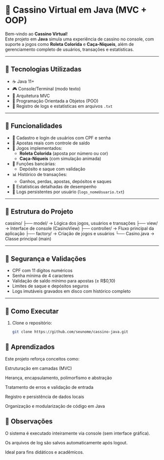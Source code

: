 # 🎰 Cassino Virtual em Java (MVC + OOP)

Bem-vindo ao **Cassino Virtual**!  
Este projeto em **Java** simula uma experiência de cassino no console, com suporte a jogos como **Roleta Colorida** e **Caça-Níqueis**, além de gerenciamento completo de usuários, transações e estatísticas.

---

## 🧩 Tecnologias Utilizadas

- ☕ Java 11+
- 🎮 Console/Terminal (modo texto)
- 📁 Arquitetura MVC
- 🧠 Programação Orientada a Objetos (POO)
- 💾 Registro de logs e estatísticas em arquivos `.txt`

---

## 🎯 Funcionalidades

- 👤 Cadastro e login de usuários com CPF e senha
- 💸 Apostas reais com controle de saldo
- 🎰 Jogos implementados:
  - **Roleta Colorida** (aposta por número ou cor)
  - **Caça-Níqueis** (com simulação animada)
- 🏦 Funções bancárias:
  - Depósito e saque com validação
- 📊 Histórico de transações:
  - Ganhos, perdas, apostas, depósitos e saques
- 📝 Estatísticas detalhadas de desempenho
- 📂 Logs persistentes por usuário (`logs_nomeUsuario.txt`)

---

## 📁 Estrutura do Projeto

cassino/
├── model/ → Lógica dos jogos, usuários e transações
├── view/ → Interface de console (CasinoView)
├── controller/ → Fluxo principal da aplicação
├── factory/ → Criação de jogos e usuários
└── Casino.java → Classe principal (main)


---

## 🔐 Segurança e Validações

- CPF com 11 dígitos numéricos
- Senha mínima de 4 caracteres
- Validação de saldo mínimo para apostas (≥ R$0,10)
- Limites de saque e depósitos seguros
- Logs imutáveis gravados em disco com histórico completo

---

## 💾 Como Executar

1. Clone o repositório:
   ```bash
   git clone https://github.com/seunome/cassino-java.git
   
## 🧠 Aprendizados
Este projeto reforça conceitos como:

Estruturação em camadas (MVC)

Herança, encapsulamento, polimorfismo e abstração

Tratamento de erros e validação de entrada

Registro e persistência de dados locais

Organização e modularização de código em Java

## 📌 Observações
O sistema é executado inteiramente via console (sem interface gráfica).

Os arquivos de log são salvos automaticamente após logout.

Ideal para fins didáticos e acadêmicos.
